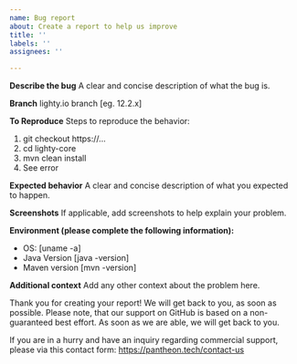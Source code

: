 ```yaml
---
name: Bug report
about: Create a report to help us improve
title: ''
labels: ''
assignees: ''

---
```


**Describe the bug**
A clear and concise description of what the bug is.

**Branch**
lighty.io branch [eg. 12.2.x]

**To Reproduce**
Steps to reproduce the behavior:
1. git checkout https://...
2. cd lighty-core
3. mvn clean install
4. See error

**Expected behavior**
A clear and concise description of what you expected to happen.

**Screenshots**
If applicable, add screenshots to help explain your problem.

**Environment (please complete the following information):**
 - OS: [uname -a]
 - Java Version [java -version]
 - Maven version [mvn -version]

**Additional context**
Add any other context about the problem here.

Thank you for creating your report! We will get back to you, as soon as possible. Please note, that our support on GitHub is based on a non-guaranteed best effort. As soon as we are able, we will get back to you.
 
If you are in a hurry and have an inquiry regarding commercial support, please via this contact form: https://pantheon.tech/contact-us

